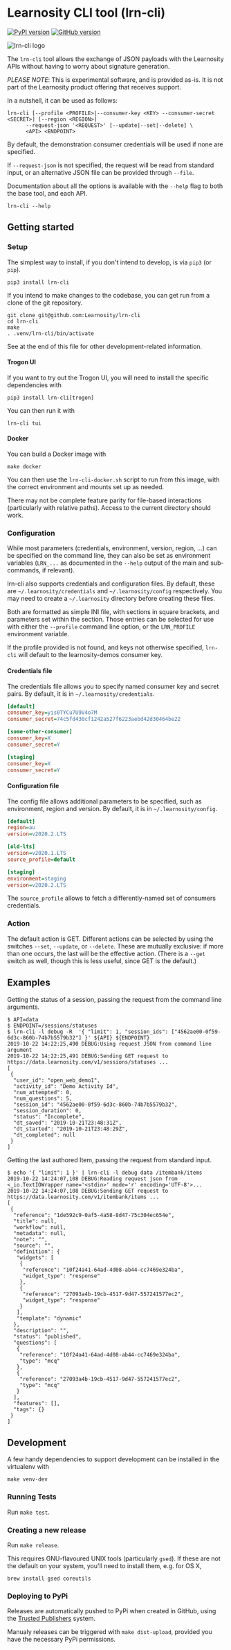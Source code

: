 # Learnosity CLI tool (lrn-cli)

[![PyPI version](https://badge.fury.io/py/lrn-cli.svg)](https://pypi.org/project/lrn-cli/)
[![GitHub version](https://badge.fury.io/gh/Learnosity%2Flrn-cli.svg)](https://github.com/Learnosity/lrn-cli)

![lrn-cli logo](lrn-cli.png)

The `lrn-cli` tool allows the exchange of JSON payloads with the Learnosity APIs
without having to worry about signature generation.

*PLEASE NOTE*: This is experimental software, and is provided as-is. It is not
part of the Learnosity product offering that receives support.

In a nutshell, it can be used as follows:

    lrn-cli [--profile <PROFILE>|--consumer-key <KEY> --consumer-secret <SECRET>] [--region <REGION>]
		  --request-json '<REQUEST>' [--update|--set|--delete] \
		  <API> <ENDPOINT>

By default, the demonstration consumer credentials will be used if none are
specified.

If `--request-json` is not specified, the request will be read from
standard input, or an alternative JSON file can be provided through `--file`.

Documentation about all the options is available with the `--help` flag to both
the base tool, and each API.

    lrn-cli --help

## Getting started

### Setup

The simplest way to install, if you don't intend to develop, is via `pip3` (or
`pip`).

    pip3 install lrn-cli

If you intend to make changes to the codebase, you can get run from a clone of
the git repository.

    git clone git@github.com:Learnosity/lrn-cli
    cd lrn-cli
    make
    . .venv/lrn-cli/bin/activate

See at the end of this file for other development-related information.

#### Trogon UI

If you want to try out the Trogon UI, you will need to install the specific
dependencies with

    pip3 install lrn-cli[trogon]

You can then run it with

    lrn-cli tui

#### Docker

You can build a Docker image with

    make docker

You can then use the `lrn-cli-docker.sh` script to run from this image, with the
correct environment and mounts set up as needed.

There may not be complete feature parity for file-based interactions
(particularly with relative paths). Access to the current directory should work.

### Configuration

While most parameters (credentials, environment, version, region, ...) can be specified on
the command line, they can also be set as environment variables (`LRN_...` as
documented in the `--help` output of the main and sub-commands, if relevant).

lrn-cli also supports credentials and configuration files. By default, these are
`~/.learnosity/credentials` and `~/.learnosity/config` respectively. You may need to
create a `~/.learnosity` directory before creating these files.

Both are formatted as simple INI file, with sections in square brackets, and parameters
set within the section.  Those entries can be selected for use with either the
`--profile` command line option, or the `LRN_PROFILE` environment variable.

If the profile provided is not found, and keys not otherwise specified, `lrn-cli` will
default to the learnosity-demos consumer key.

#### Credentials file

The credentials file allows you to specify named consumer key and secret pairs.
By default, it is in `~/.learnosity/credentials`.

```ini
[default]
consumer_key=yis0TYCu7U9V4o7M
consumer_secret=74c5fd430cf1242a527f6223aebd42d30464be22

[some-other-consumer]
consumer_key=X
consumer_secret=Y

[staging]
consumer_key=X
consumer_secret=Y
```

#### Configuration file

The config file allows additional parameters to be specified, such as environment, region and
version. By default, it is in `~/.learnosity/config`.

```ini
[default]
region=au
version=v2020.2.LTS

[old-lts]
version=v2020.1.LTS
source_profile=default

[staging]
environment=staging
version=v2020.2.LTS

```

The `source_profile` allows to fetch a differently-named set of consumers
credentials.

### Action

The default action is GET. Different actions can be selected by using the
switches `--set`, `--update`, or `--delete`. These are mutually exclusive:
if more than one occurs, the last will be the effective action. (There is
a `--get` switch as well, though this is less useful, since GET is the default.)

## Examples

Getting the status of a session, passing the request from the command line arguments.

	$ API=data
	$ ENDPOINT=/sessions/statuses
	$ lrn-cli -l debug -R  '{ "limit": 1, "session_ids": ["4562ae00-0f59-6d3c-860b-74b7b5579b32"] }' ${API} ${ENDPOINT}
	2019-10-22 14:22:25,490 DEBUG:Using request JSON from command line argument
	2019-10-22 14:22:25,491 DEBUG:Sending GET request to https://data.learnosity.com/v1/sessions/statuses ...
	[
	 {
	  "user_id": "open_web_demo1",
	  "activity_id": "Demo Activity Id",
	  "num_attempted": 0,
	  "num_questions": 5,
	  "session_id": "4562ae00-0f59-6d3c-860b-74b7b5579b32",
	  "session_duration": 0,
	  "status": "Incomplete",
	  "dt_saved": "2019-10-21T23:48:31Z",
	  "dt_started": "2019-10-21T23:48:29Z",
	  "dt_completed": null
	 }
	]

Getting the last authored Item, passing the request from standard input.

	$ echo '{ "limit": 1 }' | lrn-cli -l debug data /itembank/items
	2019-10-22 14:24:07,108 DEBUG:Reading request json from <_io.TextIOWrapper name='<stdin>' mode='r' encoding='UTF-8'>...
	2019-10-22 14:24:07,108 DEBUG:Sending GET request to https://data.learnosity.com/v1/itembank/items ...
	[
	 {
	  "reference": "1de592c9-0af5-4a58-8d47-75c304ec654e",
	  "title": null,
	  "workflow": null,
	  "metadata": null,
	  "note": "",
	  "source": "",
	  "definition": {
	   "widgets": [
	    {
	     "reference": "10f24a41-64ad-4d08-ab44-cc7469e324ba",
	     "widget_type": "response"
	    },
	    {
	     "reference": "27093a4b-19cb-4517-9d47-557241577ec2",
	     "widget_type": "response"
	    }
	   ],
	   "template": "dynamic"
	  },
	  "description": "",
	  "status": "published",
	  "questions": [
	   {
	    "reference": "10f24a41-64ad-4d08-ab44-cc7469e324ba",
	    "type": "mcq"
	   },
	   {
	    "reference": "27093a4b-19cb-4517-9d47-557241577ec2",
	    "type": "mcq"
	   }
	  ],
	  "features": [],
	  "tags": {}
	 }
	]


## Development

A few handy dependencies to support development can be installed in the
virtualenv with

    make venv-dev

### Running Tests

Run `make test`.

### Creating a new release

Run `make release`.

This requires GNU-flavoured UNIX tools (particularly `gsed`). If these are not
the default on your system, you'll need to install them, e.g. for OS X,

    brew install gsed coreutils

### Deploying to PyPi

Releases are automatically pushed to PyPi when created in GitHub, using the
[Trusted Publishers](https://docs.pypi.org/trusted-publishers/) system.

Manualy releases can be triggered with `make dist-upload`, provided you have the
necessary PyPi permissions.
